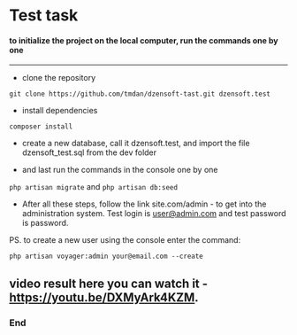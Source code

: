 # Test task
#### to initialize the project on the local computer, run the commands one by one

                
----

- clone the repository

`git clone https://github.com/tmdan/dzensoft-tast.git dzensoft.test`

- install dependencies

`composer install`

- create a new database, call it dzensoft.test, and import the file dzensoft_test.sql from the dev folder

- and last run the commands in the console one by one

`php artisan migrate` and `php artisan db:seed`

- After all these steps, follow the link site.com/admin - to get into the administration system. Test login is user@admin.com and test password is password.  

PS. to create a new user using the console enter the command:

`php artisan voyager:admin your@email.com --create`

## video result here you can watch it - https://youtu.be/DXMyArk4KZM.

### End
